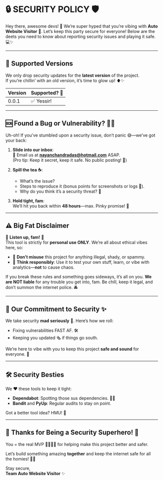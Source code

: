 # 🔒 **SECURITY POLICY** 🛡️  

Hey there, awesome devs! 👋 We’re super hyped that you’re vibing with **Auto Website Visitor** 🚀. Let’s keep this party secure for everyone! Below are the deets you need to know about reporting security issues and playing it safe. 💻✨  

---

## 🔐 **Supported Versions**  

We only drop security updates for the **latest version** of the project.  
If you’re chillin’ with an old version, it’s time to glow up! ⬆️✨  

| Version | Supported? 📢 |  
|---------|---------------|  
| 0.0.1   | ✅ Yessir!     |  

---

## 🆘 **Found a Bug or Vulnerability?** 👀🐛  

Uh-oh! If you’ve stumbled upon a security issue, don’t panic 😅—we’ve got your back:  

1. **Slide into our inbox**:  
   📩 Email us at **nayanchandradas@hotmail.com** ASAP.  
   (Pro tip: Keep it secret, keep it safe. No public posting! 🔐)  

2. **Spill the tea ☕**:  
   - What’s the issue?  
   - Steps to reproduce it (bonus points for screenshots or logs 📸).  
   - Why do you think it’s a security threat? 👀  

3. **Hold tight, fam**:  
   We’ll hit you back within **48 hours**—max. Pinky promise! 🤞  

---

## ⚠️ **Big Fat Disclaimer**  

🚨 **Listen up, fam!** 🚨  
This tool is strictly for **personal use ONLY**. We’re all about ethical vibes here, so:  

- 🚫 **Don’t misuse** this project for anything illegal, shady, or spammy.  
- 🧠 **Think responsibly**: Use it to test your own stuff, learn, or vibe with analytics—**not** to cause chaos.  

If you break these rules and something goes sideways, it’s all on you. **We are NOT liable** for any trouble you get into, fam. Be chill, keep it legal, and don’t summon the internet police. 🚔  

---

## 👑 **Our Commitment to Security** ✨  

We take security **mad seriously** 🫡. Here’s how we roll:  
- Fixing vulnerabilities FAST AF. 🛠️  
- Keeping you updated 🗞️ if things go south.  

We’re here to vibe with you to keep this project **safe and sound** for everyone. 💙  

---

## 🛠️ **Security Besties**  

We ❤️ these tools to keep it tight:  
- **Dependabot**: Spotting those sus dependencies. 🕵️‍♂️  
- **Bandit** and **PyUp**: Regular audits to stay on point.  

Got a better tool idea? HMU! 💌  

---

## 🖤 **Thanks for Being a Security Superhero!** 🙌  

You = the real MVP 🦸‍♂️🦸‍♀️ for helping make this project better and safer.  

Let’s build something amazing **together** and keep the internet safe for all the homies! 💪🔥  

Stay secure,  
**Team Auto Website Visitor** ✨  
